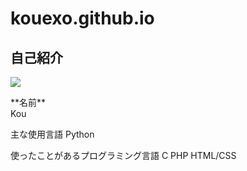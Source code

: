 # kouexo.github.io
## 自己紹介
![](/assets/images/chameleon.png)
<p> **名前**  <br>  
Kou
<p>主な使用言語  
Python
<p>使ったことがあるプログラミング言語  
C PHP HTML/CSS 